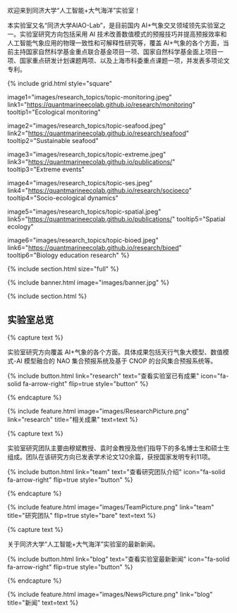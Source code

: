---
---

欢迎来到同济大学“人工智能+大气海洋”实验室！

本实验室又名“同济大学AIAO-Lab”，是目前国内 AI+气象交叉领域领先实验室之一。实验室研究方向包括采用 AI 技术改善数值模式的预报技巧并提高预报效率和人工智能气象应用的物理一致性和可解释性研究等，覆盖 AI+气象的各个方面，当前主持国家自然科学基金重点联合基金项目一项、国家自然科学基金面上项目一项、国家重点研发计划课题两项、以及上海市科委重点课题一项，并发表多项论文专利。

{%
  include grid.html
  style="square"

  image1="images/research_topics/topic-monitoring.jpeg"
  link1="https://quantmarineecolab.github.io/research/monitoring"
  tooltip1="Ecological monitoring"

  image2="images/research_topics/topic-seafood.jpeg"
  link2="https://quantmarineecolab.github.io/research/seafood"
  tooltip2="Sustainable seafood"

  image3="images/research_topics/topic-extreme.jpeg"
  link3="https://quantmarineecolab.github.io/publications/"
  tooltip3="Extreme events"

  image4="images/research_topics/topic-ses.jpeg"
  link4="https://quantmarineecolab.github.io/research/socioeco"
  tooltip4="Socio-ecological dynamics"
  
  image5="images/research_topics/topic-spatial.jpeg"
  link5="https://quantmarineecolab.github.io/publications/"
  tooltip5="Spatial ecology"
  
  image6="images/research_topics/topic-bioed.jpeg"
  link6="https://quantmarineecolab.github.io/research/bioed"
  tooltip6="Biology education research"
%}

{% include section.html size="full" %}

{% include banner.html image="images/banner.jpg" %}

{% include section.html %}

## 实验室总览

{% capture text %}

实验室研究方向覆盖 AI+气象的各个方面。具体成果包括天行气象大模型、数值模式-AI 模型融合的 NAO 集合预报系统及基于 CNOP 的台风集合预报系统等。

{%
  include button.html
  link="research"
  text="查看实验室已有成果"
  icon="fa-solid fa-arrow-right"
  flip=true
  style="button"
%}

{% endcapture %}

{%
  include feature.html
  image="images/ResearchPicture.png"
  link="research"
  title="相关成果"
  text=text
%}

{% capture text %}

实验室研究团队主要由穆斌教授、袁时金教授及他们指导下的多名博士生和硕士生组成。团队在该研究方向已发表学术论文120余篇，获授国家发明专利11项。

{%
  include button.html
  link="team"
  text="查看研究团队介绍"
  icon="fa-solid fa-arrow-right"
  flip=true
  style="button"
%}

{% endcapture %}

{%
  include feature.html
  image="images/TeamPicture.png"
  link="team"
  title="研究团队"
  flip=true
  style="bare"
  text=text
%}

{% capture text %}

关于同济大学“人工智能+大气海洋”实验室的最新新闻。

{%
  include button.html
  link="blog"
  text="查看实验室最新新闻"
  icon="fa-solid fa-arrow-right"
  flip=true
  style="button"
%}

{% endcapture %}

{%
  include feature.html
  image="images/NewsPicture.png"
  link="blog"
  title="新闻"
  text=text
%}
